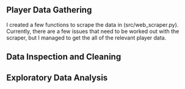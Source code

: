  ## Player Data Gathering

I created a few functions to scrape the data in (src/web_scraper.py). Currently, 
there are a few issues that need to be worked out with the scraper, but I 
managed to get the all of the relevant player data.

## Data Inspection and Cleaning



## Exploratory Data Analysis